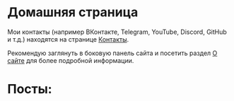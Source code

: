 # Домашняя страница
Мои контакты (например ВКонтакте, Telegram, YouTube, Discord, GitHub и т.д.) находятся на странице [Контакты](/contacts).

Рекомендую заглянуть в боковую панель сайта и посетить раздел [О сайте](/about) для более подробной информации.

# Посты:

